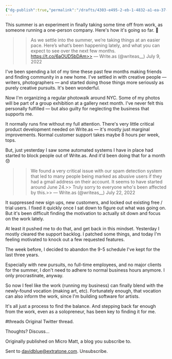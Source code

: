 ```yaml
---
{"dg-publish":true,"permalink":"/drafts/4303-e495-2-eb-1-4832-a1-ea-37-c9-a6-cbc-6-aa/","dgHomeLink":true,"dgPassFrontmatter":false}
---
```



This summer is an experiment in finally taking some time off from work, as someone running a one-person company. Here's how it's going so far. 🧵

>> As we settle into the summer, we’re taking things at an easier pace. Here’s what’s been happening lately, and what you can expect to see over the next few months. https://t.co/6aOUD5bDAm>> — Write.as (@writeas__) July 9, 2022

I've been spending a lot of my time these past few months making friends and finding community in a new home. I've settled in with creative people — writers, photographers — and started doing those things more seriously as purely creative pursuits. It's been wonderful.

Now I'm organizing a regular photowalk around NYC. Some of my photos will be part of a group exhibition at a gallery next month. I've never felt this personally fulfilled — but also guilty for neglecting the business that supports me.

It normally runs fine without my full attention. There's very little critical product development needed on Write.as — it's mostly just marginal improvements. Normal customer support takes maybe 8 hours per week, tops.

But, just yesterday I saw some automated systems I have in place had started to block people out of Write.as. And it'd been doing that for a month 😞

>> We found a very critical issue with our spam detection system that led to many people being marked as abusive users if they had a gmail address on their account. It seems to have started around June 24.>> Truly sorry to everyone who's been affected by this.>> — Write.as (@writeas__) July 22, 2022

It suppressed new sign ups, new customers, and locked out existing free / trial users. I fixed it quickly once I sat down to figure out what was going on. But it's been difficult finding the motivation to actually sit down and focus on the work lately.

At least it pushed me to do that, and get back in this mindset. Yesterday I mostly cleared the support backlog. I patched some things, and today I'm feeling motivated to knock out a few requested features.

The week before, I decided to abandon the 9-5 schedule I've kept for the last three years.

Especially with new pursuits, no full-time employees, and no major clients for the summer, I don't need to adhere to normal business hours anymore. I only procrastinate, anyway.

So now I feel like the work (running my business) can finally blend with the newly-found vocation (making art, etc). Fortunately enough, that vocation can also inform the work, since I'm building software for artists.

It's all just a process to find the balance. And stepping back far enough from the work, even as a solopreneur, has been key to finding it for me.

#threads Original Twitter thread.

Thoughts? Discuss...

Originally published on Micro Matt, a blog you subscribe to.

Sent to davidblue@extratone.com. Unsubscribe.

